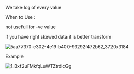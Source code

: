 We take log of every value

When to Use :

not usefull for -ve value

if you have right skewed data it is better transform


![5aa77370-e302-4e19-b400-93292f472b62_3720x3184](https://github.com/user-attachments/assets/0030d356-724c-492c-88ea-4972ab7e2398)


Example 


![1_Bxf2uFMkfqLuWTZtrdlcGg](https://github.com/user-attachments/assets/bf0bf187-5b83-4482-942d-f9eba89e6762)
